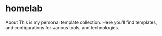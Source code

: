 # homelab
About This is my personal template collection. Here you'll find templates, and configurations for various tools, and technologies.
